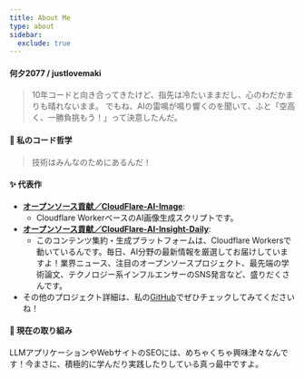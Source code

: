 ```yaml
---
title: About Me
type: about
sidebar:
  exclude: true
---
```

#### 何夕2077 / justlovemaki

> 10年コードと向き合ってきたけど、指先は冷たいままだし、心のわだかまりも晴れないまま。
> でもね、AIの雷鳴が鳴り響くのを聞いて、ふと「空高く、一勝負挑もう！」って決意したんだ。

#### 🚀 私のコード哲学

> 技術はみんなのためにあるんだ！

#### ✨ 代表作

*   **[オープンソース貢献／CloudFlare-AI-Image](https://github.com/justlovemaki/CloudFlare-AI-Image)**:
    *   Cloudflare WorkerベースのAI画像生成スクリプトです。
*   **[オープンソース貢献／CloudFlare-AI-Insight-Daily](https://github.com/justlovemaki/CloudFlare-AI-Insight-Daily)**:
    *   このコンテンツ集約・生成プラットフォームは、Cloudflare Workersで動いているんです。毎日、AI分野の最新情報を厳選してお届けしていますよ！業界ニュース、注目のオープンソースプロジェクト、最先端の学術論文、テクノロジー系インフルエンサーのSNS発言など、盛りだくさんです。
*   その他のプロジェクト詳細は、私の[GitHub](https://github.com/justlovemaki)でぜひチェックしてみてくださいね！

#### 🌱 現在の取り組み

LLMアプリケーションやWebサイトのSEOには、めちゃくちゃ興味津々なんです！今まさに、積極的に学んだり実践したりしている真っ最中ですよ。